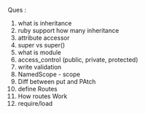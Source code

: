 Ques : 
1. what is inheritance 
2. ruby support how many inheritance 
3. attribute accessor 
4. super vs super()
5. what is module 
6. access_control (public, private, protected)
7. write validation 
8. NamedScope - scope 
9. Diff between put and PAtch 
10. define Routes 
11. How routes Work 
12. require/load  
